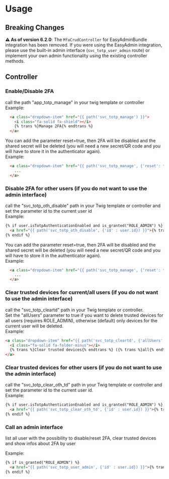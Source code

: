 # Usage

## Breaking Changes

**⚠️ As of version 6.2.0**: The `MfaCrudController` for EasyAdminBundle integration has been removed. If you were using the EasyAdmin integration, please use the built-in admin interface (`svc_totp_user_admin` route) or implement your own admin functionality using the existing controller methods.

## Controller

### Enable/Disable 2FA

call the path "app_totp_manage" in your twig template or controller<br/>
Example:

```html
  <a class="dropdown-item" href="{{ path('svc_totp_manage') }}">
    <i class="fa-solid fa-shield"></i>
    {% trans %}Manage 2FA{% endtrans %}
  </a>
```

You can add the parameter reset=true, then 2FA will be disabled and the shared secret will be deleted (you will need a new secret/QR code and you will have to store it in the authenticator again).<br/>
Example:
```html
  <a class="dropdown-item" href="{{ path('svc_totp_manage', {'reset': true}) }}">
    ...
  </a>
```

### Disable 2FA for other users (if you do not want to use the admin interface)

call the "svc_totp_oth_disable" path in your Twig template or controller and set the parameter id to the current user id <br/>
Example:

```html
{% if user.isTotpAuthenticationEnabled and is_granted("ROLE_ADMIN") %}
  <a href="{{ path('svc_totp_oth_disable', {'id' : user.id}) }}">{% trans %}Disable 2FA{% endtrans %}<a/>
{% endif %}
```

You can add the parameter reset=true, then 2FA will be disabled and the shared secret will be deleted (you will need a new secret/QR code and you will have to store it in the authenticator again).<br/>
Example:
```html
  <a class="dropdown-item" href="{{ path('svc_totp_manage', {'reset': true}) }}">
    ...
  </a>
```

### Clear trusted devices for current/all users (if you do not want to use the admin interface)

call the "svc_totp_cleartd" path in your Twig template or controller. <br/>
Set the "allUsers" parameter to true if you want to delete trusted devices for all users (requires ROLE_ADMIN), otherwise (default) only devices for the current user will be deleted.<br/>
Example:

```html
<a class="dropdown-item" href="{{ path('svc_totp_cleartd', {'allUsers' : true} ) }}">
  <i class="fa-solid fa-folder-minus"></i>
  {% trans %}Clear trusted devices{% endtrans %} ({% trans %}all{% endtrans %})
</a>
```

### Clear trusted devices for other users (if you do not want to use the admin interface)

call the "svc_totp_clear_oth_td" path in your Twig template or controller and set the parameter id to the current user id.<br/>
Example:

```html
{% if user.isTotpAuthenticationEnabled and is_granted("ROLE_ADMIN") %}
  <a href="{{ path('svc_totp_clear_oth_td', {'id' : user.id}) }}">{% trans %}Clear TD{% endtrans %}<a/>
{% endif %}
```

### Call an admin interface

list all user with the possibility to disable/reset 2FA, clear trusted devices and show infos about 2FA by user

Example:<br/>
```html
{% if is_granted("ROLE_ADMIN") %}
  <a href="{{ path('svc_totp_user_admin', {'id' : user.id}) }}">{% trans %}2FA User admin{% endtrans %}<a/>
{% endif %}
```

